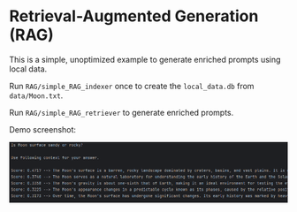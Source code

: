 # Retrieval-Augmented Generation (RAG)

This is a simple, unoptimized example to generate enriched prompts using local data.

Run `RAG/simple_RAG_indexer` once to create the `local_data.db` from `data/Moon.txt`.

Run `RAG/simple_RAG_retriever` to generate enriched prompts.

Demo screenshot:

![demo_screenshot](demo.png)

